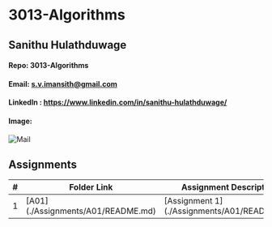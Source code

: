 # 3013-Algorithms
## Sanithu Hulathduwage
#### Repo: 3013-Algorithms
#### Email: s.v.imansith@gmail.com
#### LinkedIn : https://www.linkedin.com/in/sanithu-hulathduwage/
#### Image:
![Mail](https://github.com/Sanithu-99/3013-Algorithms/assets/91030191/ac55a788-2c60-44ae-adfe-674417c43e8f)

##  Assignments

|   #   | Folder Link | Assignment Description |
| :---: | ----------- | ---------------------- |
|   1   | [A01] (./Assignments/A01/README.md)| [Assignment 1] (./Assignments/A01/README.md)|




